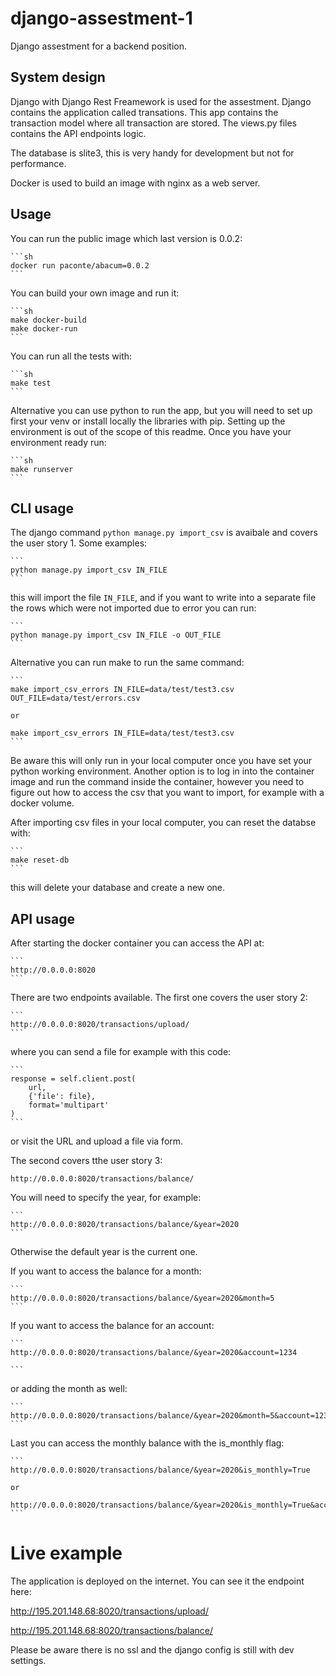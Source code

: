# django-assestment-1
Django assestment for a backend position.

## System design
Django with Django Rest Freamework is used for the assestment.
Django contains the application called transations. This app contains the transaction model where all transaction are stored.
The views.py files contains the API endpoints logic.

The database is slite3, this is very handy for development but not for performance.

Docker is used to build an image with nginx as a web server.

## Usage
You can run the public image which last version is 0.0.2:

    ```sh
    docker run paconte/abacum=0.0.2
    ```

You can build your own image and run it:

    ```sh
    make docker-build
    make docker-run
    ```

You can run all the tests with:

    ```sh
    make test
    ```

Alternative you can use python to run the app, but you will need to set up first your venv or install locally the libraries with pip.
Setting up the environment is out of the scope of this readme. Once you have your environment ready run:

    ```sh
    make runserver
    ```

## CLI usage

The django command `python manage.py import_csv` is avaibale and covers the user story 1. Some examples:

    ```
    python manage.py import_csv IN_FILE
    ```

this will import the file `IN_FILE`, and if you want to write into a separate file the rows which were not imported due to error you can run:

    ```
    python manage.py import_csv IN_FILE -o OUT_FILE
    ```

Alternative you can run make to run the same command:


    ```
    make import_csv_errors IN_FILE=data/test/test3.csv OUT_FILE=data/test/errors.csv

    or

    make import_csv_errors IN_FILE=data/test/test3.csv
    ```

Be aware this will only run in your local computer once you have set your python working environment. Another option is to log in into the container image and run the command inside the container, however you need to figure out how to access the csv that you want to import, for example with a docker volume.

After importing csv files in your local computer, you can reset the databse with:

    ```
    make reset-db
    ```

this will delete your database and create a new one.

## API usage
After starting the docker container you can access the API at:

    ```
    http://0.0.0.0:8020
    ```

There are two endpoints available. The first one covers the user story 2:

    ```
    http://0.0.0.0:8020/transactions/upload/
    ```

where you can send a file for example with this code:

    ```
    response = self.client.post(
        url,
        {'file': file},
        format='multipart'
    )
    ```

or visit the URL and upload a file via form.


The second covers tthe user story 3:

    http://0.0.0.0:8020/transactions/balance/


You will need to specify the year, for example:

    ```
    http://0.0.0.0:8020/transactions/balance/&year=2020
    ```
Otherwise the default year is the current one.


If you want to access the balance for a month:

    ```
    http://0.0.0.0:8020/transactions/balance/&year=2020&month=5
    ```

If you want to access the balance for an account:

    ```
    http://0.0.0.0:8020/transactions/balance/&year=2020&account=1234

    ```
or adding the month as well:

    ```
    http://0.0.0.0:8020/transactions/balance/&year=2020&month=5&account=1234
    ```

Last you can access the monthly balance with the is_monthly flag:

    ```
    http://0.0.0.0:8020/transactions/balance/&year=2020&is_monthly=True

    or

    http://0.0.0.0:8020/transactions/balance/&year=2020&is_monthly=True&account=1234
    ```

# Live example
The application is deployed on the internet. You can see it the endpoint here:

http://195.201.148.68:8020/transactions/upload/

http://195.201.148.68:8020/transactions/balance/

Please be aware there is no ssl and the django config is still with dev settings.